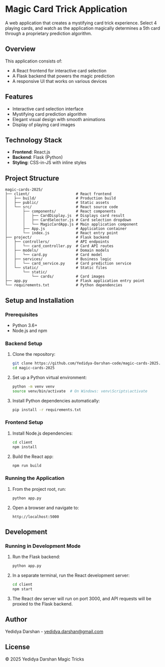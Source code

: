 # Magic Card Trick Application

A web application that creates a mystifying card trick experience. Select 4 playing cards, and watch as the application magically determines a 5th card through a proprietary prediction algorithm.

## Overview

This application consists of:
- A React frontend for interactive card selection
- A Flask backend that powers the magic prediction
- A responsive UI that works on various devices

## Features

- Interactive card selection interface
- Mystifying card prediction algorithm
- Elegant visual design with smooth animations
- Display of playing card images

## Technology Stack

- **Frontend**: React.js
- **Backend**: Flask (Python)
- **Styling**: CSS-in-JS with inline styles

## Project Structure

```
magic-cards-2025/
├── client/                     # React frontend
│   ├── build/                  # Production build
│   ├── public/                 # Static assets
│   └── src/                    # React source code
│       ├── components/         # React components
│       │   ├── CardDisplay.js  # Displays card result
│       │   ├── CardSelector.js # Card selection dropdown
│       │   └── MagicCardApp.js # Main application component
│       ├── App.js              # Application container
│       └── index.js            # React entry point
├── project/                    # Flask backend
│   ├── controllers/            # API endpoints
│   │   └── card_controller.py  # Card API routes
│   ├── models/                 # Domain models
│   │   └── card.py             # Card model
│   ├── services/               # Business logic
│   │   └── card_service.py     # Card prediction service
│   └── static/                 # Static files
│       └── static/
│           └── cards/          # Card images
├── app.py                      # Flask application entry point
└── requirements.txt            # Python dependencies
```

## Setup and Installation

### Prerequisites
- Python 3.6+
- Node.js and npm

### Backend Setup
1. Clone the repository:
   ```bash
   git clone https://github.com/Yedidya-Darshan-code/magic-cards-2025.git
   cd magic-cards-2025
   ```

2. Set up a Python virtual environment:
   ```bash
   python -m venv venv
   source venv/bin/activate  # On Windows: venv\Scripts\activate
   ```

3. Install Python dependencies automatically:
   ```bash
   pip install -r requirements.txt
   ```

### Frontend Setup
1. Install Node.js dependencies:
   ```bash
   cd client
   npm install
   ```

2. Build the React app:
   ```bash
   npm run build
   ```

### Running the Application
1. From the project root, run:
   ```bash
   python app.py
   ```

2. Open a browser and navigate to:
   ```
   http://localhost:5000
   ```

## Development

### Running in Development Mode
1. Run the Flask backend:
   ```bash
   python app.py
   ```

2. In a separate terminal, run the React development server:
   ```bash
   cd client
   npm start
   ```

3. The React dev server will run on port 3000, and API requests will be proxied to the Flask backend.

## Author
Yedidya Darshan - yedidya.darshan@gmail.com

## License
© 2025 Yedidya Darshan Magic Tricks